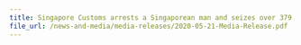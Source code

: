 ```yaml
---
title: Singapore Customs arrests a Singaporean man and seizes over 379 cartons of duty-unpaid cigarettes
file_url: /news-and-media/media-releases/2020-05-21-Media-Release.pdf
---
```

